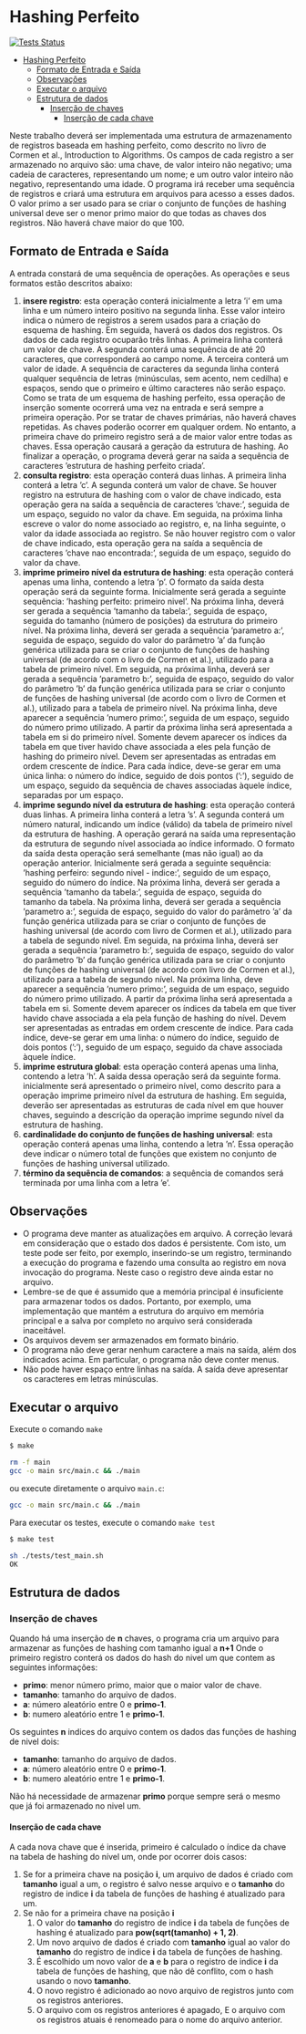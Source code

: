 # Hashing Perfeito

[![Tests Status](https://github.com/andrewalkermo/perfect-hashing/workflows/C%20test/badge.svg?branch=master&event=push)](https://github.com/andrewalkermo/perfect-hashing/actions?query=workflow%3A%22C+test%22+branch%3Amaster+event%3Apush)

- [Hashing Perfeito](#hashing-perfeito)
  - [Formato de Entrada e Saída](#formato-de-entrada-e-saída)
  - [Observações](#observações)
  - [Executar o arquivo](#executar-o-arquivo)
  - [Estrutura de dados](#estrutura-de-dados)
    - [Inserção de chaves](#inserção-de-chaves)
      - [Inserção de cada chave](#inserção-de-cada-chave)

Neste trabalho deverá ser implementada uma estrutura de armazenamento de registros baseada em hashing perfeito, como descrito no livro de Cormen et al., Introduction to Algorithms. Os campos de cada registro a ser armazenado no arquivo são: uma chave, de valor inteiro não negativo; uma cadeia de caracteres, representando um nome; e um outro valor inteiro não negativo, representando uma idade. O programa irá receber uma sequência de registros e criará uma estrutura em arquivos para acesso a esses dados. O valor primo a ser usado para se criar o conjunto de funções de hashing universal deve ser o menor primo maior do que todas as chaves dos registros. Não haverá chave maior do que 100.

## Formato de Entrada e Saída

A entrada constará de uma sequência de operações. As operações e seus formatos estão descritos abaixo:

1. **insere registro**: esta operação conterá inicialmente a letra ’i’ em uma linha e um número inteiro positivo na segunda linha. Esse valor inteiro indica o número de registros a serem usados para a criação do esquema de hashing. Em seguida, haverá os dados dos registros.
Os dados de cada registro ocuparão três linhas. A primeira linha conterá um valor de chave. A segunda conterá uma sequência de até 20 caracteres, que corresponderá ao campo nome. A terceira conterá um valor de idade. A sequência de caracteres da segunda linha conterá qualquer sequência de letras (minúsculas, sem acento, nem cedilha) e espaços, sendo que o primeiro e último caracteres não serão espaço.
Como se trata de um esquema de hashing perfeito, essa operação de inserção somente ocorrerá uma vez na entrada e será sempre a primeira operação. Por se tratar de chaves primárias, não haverá chaves repetidas. As chaves poderão ocorrer em qualquer ordem. No entanto, a primeira chave do primeiro registro será a de maior valor entre todas as chaves.
Essa operação causará a geração da estrutura de hashing. Ao finalizar a operação, o programa deverá gerar na saída a sequência de caracteres ’estrutura de hashing perfeito criada’.
2. **consulta registro**: esta operação conterá duas linhas. A primeira linha conterá a letra ’c’. A segunda conterá um valor de chave.
Se houver registro na estrutura de hashing com o valor de chave indicado, esta operação gera na saída a sequência de caracteres ’chave:’, seguida de um espaço, seguido no valor da chave. Em seguida, na próxima linha escreve o valor do nome associado ao registro, e, na linha seguinte, o
valor da idade associada ao registro. Se não houver registro com o valor de chave indicado, esta operação gera na saída a sequência de caracteres ’chave nao encontrada:’, seguida de um espaço, seguido do valor da chave.
3. **imprime primeiro nível da estrutura de hashing**: esta operação conterá apenas uma linha, contendo a letra ’p’.
O formato da saída desta operação será da seguinte forma. Inicialmente será gerada a seguinte sequência: ’hashing perfeito: primeiro nivel’. Na próxima linha, deverá ser gerada a sequência ’tamanho da tabela:’, seguida de espaço, seguida do tamanho (número de posições) da estrutura do primeiro nível. Na próxima linha, deverá ser gerada a sequência ’parametro a:’, seguida de espaço, seguido do valor do parâmetro ’a’ da função genérica utilizada para se criar o conjunto de funções de hashing universal (de acordo com o livro de Cormen et al.), utilizado para a tabela
de primeiro nível. Em seguida, na próxima linha, deverá ser gerada a sequência ’parametro b:’, seguida de espaço, seguido do valor do parâmetro ’b’ da função genérica utilizada para se criar o conjunto de funções de hashing universal (de acordo com o livro de Cormen et al.), utilizado para a tabela de primeiro nível. Na próxima linha, deve aparecer a sequência ’numero primo:’, seguida de um espaço, seguido do número primo utilizado.
A partir da próxima linha será apresentada a tabela em si do primeiro nível. Somente devem aparecer os índices da tabela em que tiver havido chave associada a eles pela função de hashing do primeiro nível. Devem ser apresentadas as entradas em ordem crescente de índice. Para cada índice, deve-se gerar em uma única linha: o número do índice, seguido de dois pontos (’:’), seguido de um espaço, seguido da sequência de chaves associadas àquele índice, separadas por um espaço.
4. **imprime segundo nível da estrutura de hashing**: esta operação conterá duas linhas. A primeira linha conterá a letra ’s’. A segunda conterá um número natural, indicando um índice (válido) da tabela de primeiro nível da estrutura de hashing. A operação gerará na saída uma representação da estrutura de segundo nível associada ao índice informado.
O formato da saída desta operação será semelhante (mas não igual) ao da operação anterior. Inicialmente será gerada a seguinte sequência: ’hashing perfeiro: segundo nivel - indice:’, seguido de um espaço, seguido do número do índice. Na próxima linha, deverá ser gerada a sequência ’tamanho da tabela:’, seguida de espaço, seguida do tamanho da tabela. Na próxima linha, deverá ser gerada a sequência ’parametro a:’, seguida de espaço, seguido do valor do parâmetro ’a’ da função genérica utilizada para se criar o conjunto de funções de hashing universal (de acordo com livro de Cormen et al.), utilizado para a tabela de segundo nível. Em seguida, na próxima linha, deverá ser gerada a sequência ’parametro b:’, seguida de espaço, seguido do valor do parâmetro ’b’ da função genérica utilizada para se criar o conjunto de funções de hashing universal (de acordo com livro de Cormen et al.), utilizado para a tabela de segundo nível. Na próxima linha, deve aparecer a sequência ’numero primo:’, seguida de um espaço, seguido do número primo utilizado.
A partir da próxima linha será apresentada a tabela em si. Somente devem aparecer os índices da tabela em que tiver havido chave associada a ela pela função de hashing do nível. Devem ser apresentadas as entradas em ordem crescente de índice. Para cada índice, deve-se gerar em uma linha: o número do índice, seguido de dois pontos (’:’), seguido de um espaço, seguido da chave associada àquele índice.
5. **imprime estrutura global**: esta operação conterá apenas uma linha, contendo a letra ’h’.
A saída dessa operação será da seguinte forma. inicialmente será apresentado o primeiro nível, como descrito para a operação imprime primeiro nível da estrutura de hashing. Em seguida, deverão ser apresentadas as estruturas de cada nível em que houver chaves, seguindo a descrição da operação imprime segundo nível da estrutura de hashing.
6. **cardinalidade do conjunto de funções de hashing universal**: esta operação conterá apenas uma linha, contendo a letra ’n’.
Essa operação deve indicar o número total de funções que existem no conjunto de funções de hashing universal utilizado.
7. **término da sequência de comandos**: a sequência de comandos será terminada por uma linha com a letra ’e’.

## Observações

- O programa deve manter as atualizações em arquivo. A correção levará em consideração que o estado dos dados é persistente. Com isto, um teste pode ser feito, por exemplo, inserindo-se um registro, terminando a execução do programa e fazendo uma consulta ao registro em nova invocação do programa. Neste caso o registro deve ainda estar no arquivo.
- Lembre-se de que é assumido que a memória principal é insuficiente para armazenar todos os dados. Portanto, por exemplo, uma implementação que mantém a estrutura do arquivo em memória principal e a salva por completo no arquivo será considerada inaceitável.
- Os arquivos devem ser armazenados em formato binário.
- O programa não deve gerar nenhum caractere a mais na saída, além dos indicados acima. Em particular, o programa não deve conter menus.
- Não pode haver espaço entre linhas na saída. A saída deve apresentar os caracteres em letras minúsculas.

## Executar o arquivo

Execute o comando `make`

```bash
$ make

rm -f main
gcc -o main src/main.c && ./main
```

ou execute diretamente o arquivo `main.c`:

```bash
gcc -o main src/main.c && ./main
```

Para executar os testes, execute o comando `make test`

```bash
$ make test

sh ./tests/test_main.sh
OK
```

## Estrutura de dados

### Inserção de chaves

Quando há uma inserção de **n** chaves, o programa cria um arquivo para armazenar as funções de hashing com tamanho igual a **n+1** Onde o primeiro registro conterá os dados do hash do nivel um que contem as seguintes informações:

- **primo**: menor número primo, maior que o maior valor de chave.
- **tamanho**: tamanho do arquivo de dados.
- **a**: número aleatório entre 0 e **primo-1**.
- **b**: numero aleatório entre 1 e **primo-1**.

Os seguintes **n** indices do arquivo contem os dados das funções de hashing de nivel dois:

- **tamanho**: tamanho do arquivo de dados.
- **a**: número aleatório entre 0 e **primo-1**.
- **b**: numero aleatório entre 1 e **primo-1**.

Não há necessidade de armazenar **primo** porque sempre será o mesmo que já foi armazenado no nivel um.

#### Inserção de cada chave

A cada nova chave que é inserida, primeiro é calculado o índice da chave na tabela de hashing do nível um, onde por ocorrer dois casos:

1. Se for a primeira chave na posição **i**, um arquivo de dados é criado com **tamanho** igual a um, o registro é salvo nesse arquivo e o **tamanho** do registro de indice **i** da tabela de funções de hashing é atualizado para um.
2. Se não for a primeira chave na posição **i**
   1. O valor do **tamanho** do registro de indice **i** da tabela de funções de hashing é atualizado para **pow(sqrt(tamanho) + 1, 2)**.
   2. Um novo arquivo de dados é criado com **tamanho** igual ao valor do **tamanho** do registro de indice **i** da tabela de funções de hashing.
   3. É escolhido um novo valor de **a** e **b** para o registro de indice **i** da tabela de funções de hashing, que não dê conflito, com o hash usando o novo **tamanho**.
   4. O novo registro é adicionado ao novo arquivo de registros junto com os registros anteriores.
   5. O arquivo com os registros anteriores é apagado, E o arquivo com os registros atuais é renomeado para o nome do arquivo anterior.
